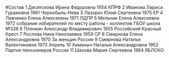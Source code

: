 #Состав
1 Десятскова Ирина Федоровна 1954 КПРФ
2 Иванова Лариса Гурамовна 1961 Чернобыль-Нева
3 Лазорко Юлия Сергеевна 1975 ЕР
4 Левченко Елена Алексеевна 1971 ЛДПР
5 Мельник Елена Алексеевна 1972 собрание избирателей по месту работы - коллектив ГБОУ школа №326
6 Пленкин Александр Владимирович 1955 Российский Красный Крест
7 Рослова Нина Николаевна 1959 СР
8 Смирнова Елена Александровна 1970 За женщин России
9 Смирнова Наталья Валентиновна 1973 Апрель
10 Химаныч Наталья Александровна 1952 Партия пенсионеров России
11 Шахова Мария Сергеевна 1984 ЯБЛОКО
